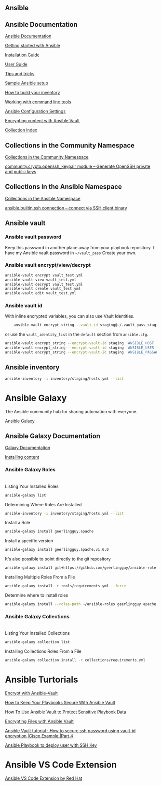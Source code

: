 ## Ansible

## Ansible Documentation

[Ansible Documentation](https://docs.ansible.com/ansible/latest/)

[Getting started with Ansible](https://docs.ansible.com/ansible/latest/getting_started/index.html)

[Installation Guide](https://docs.ansible.com/ansible/latest/installation_guide/index.html)

[User Guide](https://docs.ansible.com/ansible/latest/user_guide/index.html)

[Tips and tricks](https://docs.ansible.com/ansible/latest/user_guide/playbooks_best_practices.html)

[Sample Ansible setup](https://docs.ansible.com/ansible/latest/user_guide/sample_setup.html)

[How to build your inventory](https://docs.ansible.com/ansible/latest/user_guide/intro_inventory.html)

[Working with command line tools](https://docs.ansible.com/ansible/latest/user_guide/command_line_tools.html)

[Ansible Configuration Settings](https://docs.ansible.com/ansible/latest/reference_appendices/config.html)

[Encrypting content with Ansible Vault](https://docs.ansible.com/ansible/latest/user_guide/vault.html)

[Collection Index](https://docs.ansible.com/ansible/latest/collections/index.html)

## Collections in the Community Namespace

[Collections in the Community Namespace](https://docs.ansible.com/ansible/latest/collections/community/)

[community.crypto.openssh_keypair module – Generate OpenSSH private and public keys](https://docs.ansible.com/ansible/latest/collections/community/crypto/openssh_keypair_module.html)

## Collections in the Ansible Namespace

[Collections in the Ansible Namespace](https://docs.ansible.com/ansible/latest/collections/ansible/)

[ansible.builtin.ssh connection – connect via SSH client binary](https://docs.ansible.com/ansible/latest/collections/ansible/builtin/ssh_connection.html)

## Ansible vault

### Ansible vault password

Keep this password in another place away from your playbook repository.
I have my Ansible vault password in `~/vault_pass` Create your own.

### Ansible vault encrypt/view/decrypt

```bash
ansible-vault encrypt vault_test.yml
ansible-vault view vault_test.yml
ansible-vault decrypt vault_test.yml
ansible-vault create vault_test.yml
ansible-vault edit vault_test.yml
```

### Ansible vault id

With inline encrypted variables, you can also use Vault Identities.

```bash
    ansible-vault encrypt_string --vault-id staging@~/.vault_pass_staging 'SECRET' --name 'password'
```

or use the `vault_identity_list` in the `default` section from `ansible.cfg`.

```bash
ansible-vault encrypt_string --encrypt-vault-id staging 'ANSIBLE_HOST' --name 'ansible_host'
ansible-vault encrypt_string --encrypt-vault-id staging 'ANSIBLE_USER' --name 'ansible_user'
ansible-vault encrypt_string --encrypt-vault-id staging 'ANSIBLE_PASSWORD' --name 'ansible_become_pass'
```

## Ansible inventory

```bash
ansible-inventory -i inventory/staging/hosts.yml --list
```

# Ansible Galaxy

The Ansible community hub for sharing automation with everyone.

[Ansible Galaxy](https://galaxy.ansible.com/home)

## Ansible Galaxy Documentation

[Galaxy Documentation](https://galaxy.ansible.com/docs/)

[Installing content](https://galaxy.ansible.com/docs/using/installing.html)

### Ansible Galaxy Roles<br/><br/>

Listing Your Installed Roles

```bash
ansible-galaxy list
```

Determining Where Roles Are Installed

```bash
ansible-inventory -i inventory/staging/hosts.yml --list
```

Install a Role

```bash
ansible-galaxy install geerlingguy.apache
```

Install a specific version

```bash
ansible-galaxy install geerlingguy.apache,v1.0.0
```

It's also possible to point directly to the git repository

```bash
ansible-galaxy install git+https://github.com/geerlingguy/ansible-role-apache.git,0b7cd353c0250e87a26e0499e59e7fd265cc2f25
```

Installing Multiple Roles From a File

```bash
ansible-galaxy install -r rools/requirements.yml --force
```

Determine where to install roles

```bash
ansible-galaxy install --roles-path ~/ansible-roles geerlingguy.apache
```

### Ansible Galaxy Collections<br/><br/>

Listing Your Installed Collections

```bash
ansible-galaxy collection list
```

Installing Collections Roles From a File

```bash
ansible-galaxy collection install -r collections/requirements.yml
```

# Ansible Turtorials

[Encrypt with Ansible-Vault](https://iceburn.medium.com/encrypt-with-ansible-vault-2306d1fd818b)

[How to Keep Your Playbooks Secure With Ansible Vault](https://www.cloudbees.com/blog/how-to-keep-your-playbooks-secure-with-ansible-vault)

[How To Use Ansible Vault to Protect Sensitive Playbook Data](https://www.digitalocean.com/community/tutorials/how-to-use-vault-to-protect-sensitive-ansible-data)

[Encrypting Files with Ansible Vault](https://www.youtube.com/watch?v=xeBnAbmt3Wk)

[Ansible Vault tutorial : How to secure ssh password using vault-id encryption |Cisco Example |Part 4](https://www.youtube.com/watch?v=K1y-9pFJ6FA)

[Ansible Playbook to deploy user with SSH Key](https://bidhankhatri.com.np/automation/ansible-playbook-to-deploy-user-with-ssh-key/)

# Ansible VS Code Extension

[Ansible VS Code Extension by Red Hat](https://marketplace.visualstudio.com/items?itemName=redhat.ansible)
